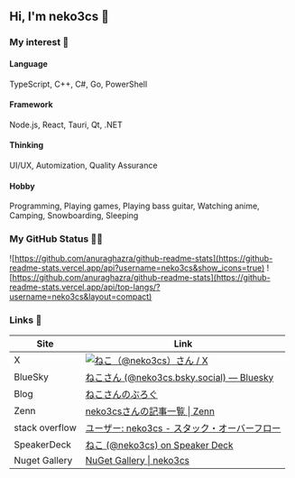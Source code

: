 ## Hi, I'm neko3cs 👋

### My interest 👀

#### Language

TypeScript, C++, C#, Go, PowerShell

#### Framework

Node.js, React, Tauri, Qt, .NET

#### Thinking

UI/UX, Automization, Quality Assurance

#### Hobby

Programming, Playing games, Playing bass guitar, Watching anime, Camping, Snowboarding, Sleeping

### My GitHub Status 🐙🐱

![https://github.com/anuraghazra/github-readme-stats](https://github-readme-stats.vercel.app/api?username=neko3cs&show_icons=true)
![https://github.com/anuraghazra/github-readme-stats](https://github-readme-stats.vercel.app/api/top-langs/?username=neko3cs&layout=compact)

### Links 🔗

| Site           | Link                                                                                                                  |
| -------------- | --------------------------------------------------------------------------------------------------------------------- |
| X              | [![ねこ（@neko3cs）さん / X](https://img.shields.io/twitter/follow/neko3cs.svg?style=social)](https://twitter.com/neko3cs) |
| BlueSky        | [ねこさん (@neko3cs.bsky.social) — Bluesky](https://bsky.app/profile/neko3cs.bsky.social)                               |
| Blog           | [ねこさんのぶろぐ](https://www.neko3cs.net/)                                                                              |
| Zenn           | [neko3csさんの記事一覧 &#124; Zenn](https://zenn.dev/neko3cs)                                                            |
| stack overflow | [ユーザー: neko3cs - スタック・オーバーフロー](https://ja.stackoverflow.com/users/37413/neko3cs)                               |
| SpeakerDeck    | [ねこ (@neko3cs) on Speaker Deck](https://speakerdeck.com/neko3cs)                                                     |
| Nuget Gallery  | [NuGet Gallery &#124; neko3cs](https://www.nuget.org/profiles/neko3cs)                                                |
